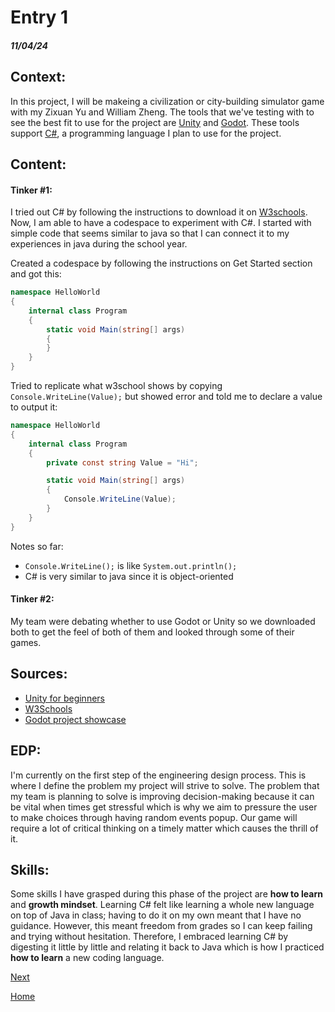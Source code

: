 # Entry 1
##### 11/04/24

## **Context**:
In this project, I will be makeing a civilization or city-building simulator game with my Zixuan Yu and William Zheng. The tools that we've testing with to see the best fit to use for the project are [Unity](https://unity.com/) and [Godot](https://godotengine.org/). These tools support [C#](https://www.w3schools.com/cs/index.php), a programming language I plan to use for the project.             

## **Content**:

#### **Tinker #1**:

I tried out C# by following the instructions to download it on [W3schools](https://www.w3schools.com/cs/index.php). Now, I am able to have a codespace to experiment with C#. I started with simple code that seems similar to java so that I can connect it to my experiences in java during the school year.


Created a codespace by following the instructions on Get Started section and got this:
```C#
namespace HelloWorld
{
    internal class Program
    {
        static void Main(string[] args)
        {
        }
    }
}
```
Tried to replicate what w3school shows by copying `Console.WriteLine(Value);` but showed error and told me to declare a value to output it:
```C#
namespace HelloWorld
{
    internal class Program
    {
        private const string Value = "Hi";

        static void Main(string[] args)
        {
            Console.WriteLine(Value);
        }
    }
}
```
Notes so far:
* `Console.WriteLine();` is like `System.out.println();`
* C# is very similar to java since it is object-oriented

#### **Tinker #2**:
My team were debating whether to use Godot or Unity so we downloaded both to get the feel of both of them and looked through some of their games.


## **Sources**:

* [Unity for beginners](https://www.youtube.com/watch?v=XtQMytORBmM)
* [W3Schools](https://www.w3schools.com/cs/index.php)
* [Godot project showcase](https://godotengine.org/showcase/)

## **EDP**:

I'm currently on the first step of the engineering design process. This is where I define the problem my project will strive to solve. The problem that my team is planning to solve is improving decision-making because it can be vital when times get stressful which is why we aim to pressure the user to make choices through having random events popup. Our game will require a lot of critical thinking on a timely matter which causes the thrill of it. 

## **Skills**:

Some skills I have grasped during this phase of the project are **how to learn** and **growth mindset**. Learning C# felt like learning a whole new language on top of Java in class; having to do it on my own meant that I have no guidance. However, this meant freedom from grades so I can keep failing and trying without hesitation. Therefore, I embraced learning C# by digesting it little by little and relating it back to Java which is how I practiced **how to learn** a new coding language.

[Next](entry02.md)

[Home](../README.md)
